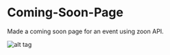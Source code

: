 # Coming-Soon-Page
Made a coming soon page for an event using zoon API.

![alt tag](https://cloud.githubusercontent.com/assets/15171633/16946497/81b7417e-4dc7-11e6-9be7-9ad75835116d.JPG)
